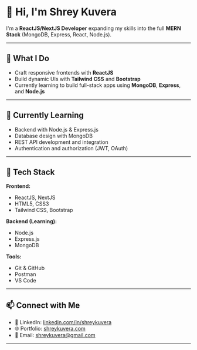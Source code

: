 # 👋 Hi, I'm Shrey Kuvera

I'm a **ReactJS/NextJS Developer** expanding my skills into the full **MERN Stack** (MongoDB, Express, React, Node.js).

---

## 🚀 What I Do
- Craft responsive frontends with **ReactJS**
- Build dynamic UIs with **Tailwind CSS** and **Bootstrap**
- Currently learning to build full-stack apps using **MongoDB**, **Express**, and **Node.js**

---

## 🌱 Currently Learning
- Backend with Node.js & Express.js
- Database design with MongoDB
- REST API development and integration
- Authentication and authorization (JWT, OAuth)

---

## 🧰 Tech Stack
**Frontend:**
- ReactJS, NextJS
- HTML5, CSS3
- Tailwind CSS, Bootstrap

**Backend (Learning):**
- Node.js
- Express.js
- MongoDB

**Tools:**
- Git & GitHub
- Postman
- VS Code

---

## 📫 Connect with Me
- 💼 LinkedIn: [linkedin.com/in/shreykuvera](www.linkedin.com/in/shreykuvera)
- 🌐 Portfolio: [shreykuvera.com](https://shreykuveraportfolio.vercel.app/)
- 📧 Email: shreykuvera@gmail.com

---


